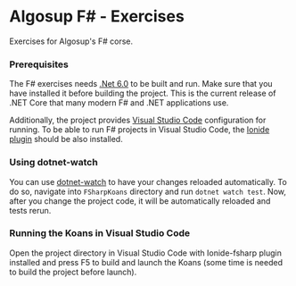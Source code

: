 # Algosup F# - Exercises

Exercises for Algosup's F# corse.

### Prerequisites

The F# exercises needs [.Net 6.0](https://www.microsoft.com/net/download/core) to be built and run. Make sure that you have installed it before building the project. This is the current release of .NET Core that many modern F# and .NET applications use.

Additionally, the project provides [Visual Studio Code](https://code.visualstudio.com/) configuration for running.
To be able to run F# projects in Visual Studio Code, the
[Ionide plugin](https://marketplace.visualstudio.com/items?itemName=Ionide.Ionide-fsharp) should be also installed.

### Using dotnet-watch

You can use [dotnet-watch](https://github.com/dotnet/AspNetCore.Docs/blob/main/aspnetcore/tutorials/dotnet-watch.md) to have your changes reloaded automatically.
To do so, navigate into `FSharpKoans` directory and run `dotnet watch test`. Now, after you change the project code, it will be automatically reloaded and tests rerun.

### Running the Koans in Visual Studio Code

Open the project directory in Visual Studio Code with Ionide-fsharp plugin installed
and press F5 to build and launch the Koans (some time is needed to build the project before launch).